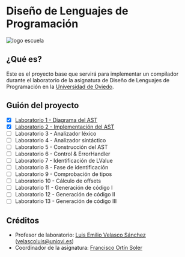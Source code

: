 # Diseño de Lenguajes de Programación

![logo escuela](https://ingenieriainformatica.uniovi.es/image/image_gallery?img_id=5435634)

## ¿Qué es?

Este es el proyecto base que servirá para implementar un compilador durante el laboratorio de la asignatura de Diseño de Lenguajes de Programación en la [Universidad de Oviedo](https://unioi.es).

## Guión del proyecto

- [x] [Laboratorio 1 - Diagrama del AST](docs/labs/lab_01.md)
- [x] [Laboratorio 2 - Implementación del AST](docs/labs/lab_02.md)
- [ ] Laboratorio 3 - Analizador léxico
- [ ] Laboratorio 4 - Analizador sintáctico
- [ ] Laboratorio 5 - Construcción del AST
- [ ] Laboratorio 6 - Control & ErrorHandler
- [ ] Laboratorio 7 - Identificación de LValue
- [ ] Laboratorio 8 - Fase de identificación
- [ ] Laboratorio 9 - Comprobación de tipos
- [ ] Laboratorio 10 - Cálculo de offsets
- [ ] Laboratorio 11 - Generación de código I
- [ ] Laboratorio 12 - Generación de código II
- [ ] Laboratorio 13 - Generación de código III

## Créditos

- Profesor de laboratorio: [Luis Emilio Velasco Sánchez](https://emibloque.me) ([velascoluis@uniovi.es](mailto:velascoluis@uniovi.es))
- Coordinador de la asignatura: [Francisco Ortín Soler](http://www.reflection.uniovi.es/ortin/)

